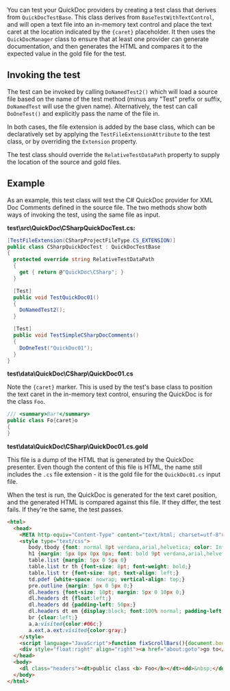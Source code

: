 [//]: # (title: Testing QuickDoc providers)

You can test your QuickDoc providers by creating a test class that derives from `QuickDocTestBase`. This class derives from `BaseTestWithTextControl`, and will open a text file into an in-memory text control and place the text caret at the location indicated by the `{caret}` placeholder. It then uses the `QuickDocManager` class to ensure that at least one provider can generate documentation, and then generates the HTML and compares it to the expected value in the gold file for the test.

## Invoking the test

The test can be invoked by calling `DoNamedTest2()` which will load a source file based on the name of the test method (minus any "Test" prefix or suffix, `DoNamedTest` will use the given name). Alternatively, the test can call `DoOneTest()` and explicitly pass the name of the file in.

In both cases, the file extension is added by the base class, which can be declaratively set by applying the `TestFileExtensionAttribute` to the test class, or by overriding the `Extension` property.

The test class should override the `RelativeTestDataPath` property to supply the location of the source and gold files.

## Example

As an example, this test class will test the C# QuickDoc provider for XML Doc Comments defined in the source file. The two methods show both ways of invoking the test, using the same file as input.

**test\src\QuickDoc\CSharpQuickDocTest.cs:**

```csharp
[TestFileExtension(CSharpProjectFileType.CS_EXTENSION)]
public class CSharpQuickDocTest : QuickDocTestBase
{
  protected override string RelativeTestDataPath
  {
    get { return @"QuickDoc\CSharp"; }
  }

  [Test]
  public void TestQuickDoc01()
  {
    DoNamedTest2();
  }

  [Test]
  public void TestSimpleCSharpDocComments()
  {
    DoOneTest("QuickDoc01");
  }
}
```

**test\data\QuickDoc\CSharp\QuickDoc01.cs**

Note the `{caret}` marker. This is used by the test's base class to position the text caret in the in-memory text control, ensuring the QuickDoc is for the class `Foo`.

```csharp
/// <summary>Bar!</summary>
public class Fo{caret}o
{
}
```

**test\data\QuickDoc\CSharp\QuickDoc01.cs.gold**

This file is a dump of the HTML that is generated by the QuickDoc presenter. Even though the content of this file is HTML, the name still includes the `.cs` file extension - it is the gold file for the `QuickDoc01.cs` input file.

When the test is run, the QuickDoc is generated for the text caret position, and the generated HTML is compared against this file. If they differ, the test fails. If they're the same, the test passes.

```html
<html>
  <head>
    <META http-equiv="Content-Type" content="text/html; charset=utf-8">
    <style type="text/css">
       body,tbody {font: normal 8pt verdana,arial,helvetica; color: InfoText; background-color: InfoBackground; margin: 0px; padding: 0px; overflow-y: expression(document.body.scrollHeight > document.body.clientHeight ? 'scroll' : 'hidden'); }
       h1 {margin: 5px 0px 0px 0px; font: bold 9pt verdana,arial,helvetica;}
       table.list {margin: 5px 0 5px 0}
       table.list tr th {font-size: 8pt; font-weight: bold;}
       table.list tr {font-size: 8pt; text-align: left;}
       td.pdef {white-space: nowrap; vertical-align: top;}
       pre.outline {margin: 5px 0 5px 0;}
       dl.headers {font-size: 10pt; margin: 5px 0 10px 0;}
       dl.headers dt {float:left;}
       dl.headers dd {padding-left: 50px;}
       dl.headers dt em {display:block; font:100% normal; padding-left: 15px;}
       br {clear:left;}
       a,a:visited{color:#06c;}
       a.ext,a.ext:visited{color:gray;}
    </style>
    <script language="JavaScript">function fixScrollBars(){document.body.style.overflowY = document.body.scrollHeight > document.body.clientHeight ? 'scroll' : 'hidden';}function showHide(elementid){if (document.getElementById(elementid).style.display == 'none'){document.getElementById(elementid).style.display = '';document.getElementById(elementid+"img").src='InlineCollapsPathJS';window.external.Expanded()} else {document.getElementById(elementid).style.display = 'none';document.getElementById(elementid+'img').src='InlineExpandPathJS';}; fixScrollBars();}function showAttributes(){var elements = document.getElementsByTagName('a');for (var i=0; i < elements.length; i++) {  var element = elements[i];  if (element.id == 'attrregion')    { element.style.display = 'none';  }};var elements = document.getElementsByTagName('div');for (var i=0; i < elements.length; i++) {  var element = elements[i];  if (element.id == 'attrdef')    { element.style.display = 'inline';  }};window.external.Expanded();fixScrollBars();}function handleClick(oEvent, oTarget) {if (oEvent.ctrlKey) {window.external.NavigateCtrl(oTarget); }else {window.external.Navigate(oTarget); }}</script>
    <div style="float:right" align="right"><a href="about:goto">go to</a></div>
  </head>
  <body>
    <dl class="headers"><dt>public class <b> Foo</b></dt><dd>&nbsp;</dd><dt></dt></dl><br /><h1>Summary:</h1>Bar!
  </body>
</html>
```
